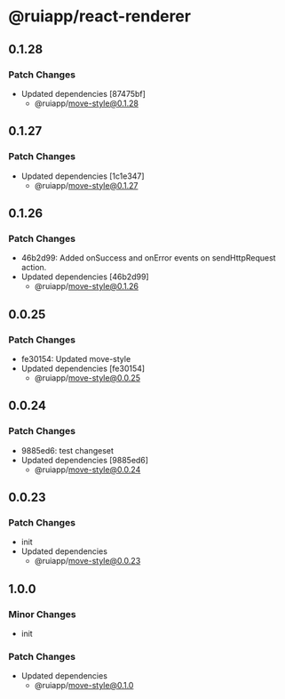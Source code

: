 # @ruiapp/react-renderer

## 0.1.28

### Patch Changes

- Updated dependencies [87475bf]
  - @ruiapp/move-style@0.1.28

## 0.1.27

### Patch Changes

- Updated dependencies [1c1e347]
  - @ruiapp/move-style@0.1.27

## 0.1.26

### Patch Changes

- 46b2d99: Added onSuccess and onError events on sendHttpRequest action.
- Updated dependencies [46b2d99]
  - @ruiapp/move-style@0.1.26

## 0.0.25

### Patch Changes

- fe30154: Updated move-style
- Updated dependencies [fe30154]
  - @ruiapp/move-style@0.0.25

## 0.0.24

### Patch Changes

- 9885ed6: test changeset
- Updated dependencies [9885ed6]
  - @ruiapp/move-style@0.0.24

## 0.0.23

### Patch Changes

- init
- Updated dependencies
  - @ruiapp/move-style@0.0.23

## 1.0.0

### Minor Changes

- init

### Patch Changes

- Updated dependencies
  - @ruiapp/move-style@0.1.0
